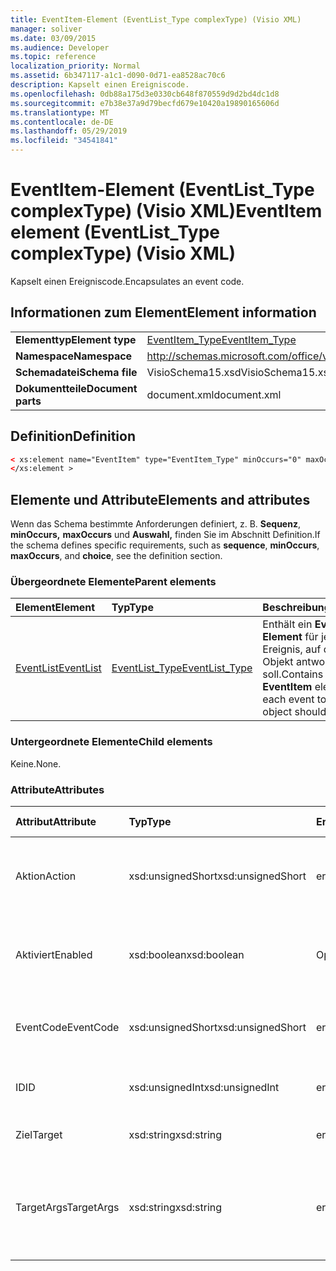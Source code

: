 ```yaml
---
title: EventItem-Element (EventList_Type complexType) (Visio XML)
manager: soliver
ms.date: 03/09/2015
ms.audience: Developer
ms.topic: reference
localization_priority: Normal
ms.assetid: 6b347117-a1c1-d090-0d71-ea8528ac70c6
description: Kapselt einen Ereigniscode.
ms.openlocfilehash: 0db88a175d3e0330cb648f870559d9d2bd4dc1d8
ms.sourcegitcommit: e7b38e37a9d79becfd679e10420a19890165606d
ms.translationtype: MT
ms.contentlocale: de-DE
ms.lasthandoff: 05/29/2019
ms.locfileid: "34541841"
---
```

# <a name="eventitem-element-eventlist_type-complextype-visio-xml"></a><span data-ttu-id="f75c2-103">EventItem-Element (EventList_Type complexType) (Visio XML)</span><span class="sxs-lookup"><span data-stu-id="f75c2-103">EventItem element (EventList_Type complexType) (Visio XML)</span></span>

<span data-ttu-id="f75c2-104">Kapselt einen Ereigniscode.</span><span class="sxs-lookup"><span data-stu-id="f75c2-104">Encapsulates an event code.</span></span>
  
## <a name="element-information"></a><span data-ttu-id="f75c2-105">Informationen zum Element</span><span class="sxs-lookup"><span data-stu-id="f75c2-105">Element information</span></span>

|||
|:-----|:-----|
|<span data-ttu-id="f75c2-106">**Elementtyp**</span><span class="sxs-lookup"><span data-stu-id="f75c2-106">**Element type**</span></span> <br/> |[<span data-ttu-id="f75c2-107">EventItem_Type</span><span class="sxs-lookup"><span data-stu-id="f75c2-107">EventItem_Type</span></span>](eventitem_type-complextypevisio-xml.md) <br/> |
|<span data-ttu-id="f75c2-108">**Namespace**</span><span class="sxs-lookup"><span data-stu-id="f75c2-108">**Namespace**</span></span> <br/> |http://schemas.microsoft.com/office/visio/2012/main  <br/> |
|<span data-ttu-id="f75c2-109">**Schemadatei**</span><span class="sxs-lookup"><span data-stu-id="f75c2-109">**Schema file**</span></span> <br/> |<span data-ttu-id="f75c2-110">VisioSchema15.xsd</span><span class="sxs-lookup"><span data-stu-id="f75c2-110">VisioSchema15.xsd</span></span>  <br/> |
|<span data-ttu-id="f75c2-111">**Dokumentteile**</span><span class="sxs-lookup"><span data-stu-id="f75c2-111">**Document parts**</span></span> <br/> |<span data-ttu-id="f75c2-112">document.xml</span><span class="sxs-lookup"><span data-stu-id="f75c2-112">document.xml</span></span>  <br/> |
   
## <a name="definition"></a><span data-ttu-id="f75c2-113">Definition</span><span class="sxs-lookup"><span data-stu-id="f75c2-113">Definition</span></span>

```XML
< xs:element name="EventItem" type="EventItem_Type" minOccurs="0" maxOccurs="unbounded" >
</xs:element >
```

## <a name="elements-and-attributes"></a><span data-ttu-id="f75c2-114">Elemente und Attribute</span><span class="sxs-lookup"><span data-stu-id="f75c2-114">Elements and attributes</span></span>

<span data-ttu-id="f75c2-115">Wenn das Schema bestimmte Anforderungen definiert, z. B. **Sequenz**, **minOccurs,** **maxOccurs** und **Auswahl,** finden Sie im Abschnitt Definition.</span><span class="sxs-lookup"><span data-stu-id="f75c2-115">If the schema defines specific requirements, such as **sequence**, **minOccurs**, **maxOccurs**, and **choice**, see the definition section.</span></span> 
  
### <a name="parent-elements"></a><span data-ttu-id="f75c2-116">Übergeordnete Elemente</span><span class="sxs-lookup"><span data-stu-id="f75c2-116">Parent elements</span></span>

|<span data-ttu-id="f75c2-117">**Element**</span><span class="sxs-lookup"><span data-stu-id="f75c2-117">**Element**</span></span>|<span data-ttu-id="f75c2-118">**Typ**</span><span class="sxs-lookup"><span data-stu-id="f75c2-118">**Type**</span></span>|<span data-ttu-id="f75c2-119">**Beschreibung**</span><span class="sxs-lookup"><span data-stu-id="f75c2-119">**Description**</span></span>|
|:-----|:-----|:-----|
|[<span data-ttu-id="f75c2-120">EventList</span><span class="sxs-lookup"><span data-stu-id="f75c2-120">EventList</span></span>](eventlist-element-visiodocument_type-complextypevisio-xml.md) <br/> |[<span data-ttu-id="f75c2-121">EventList_Type</span><span class="sxs-lookup"><span data-stu-id="f75c2-121">EventList_Type</span></span>](eventlist_type-complextypevisio-xml.md) <br/> |<span data-ttu-id="f75c2-122">Enthält ein **EventItem-Element** für jedes Ereignis, auf das ein Objekt antworten soll.</span><span class="sxs-lookup"><span data-stu-id="f75c2-122">Contains an **EventItem** element for each event to which an object should respond.</span></span>  <br/> |
   
### <a name="child-elements"></a><span data-ttu-id="f75c2-123">Untergeordnete Elemente</span><span class="sxs-lookup"><span data-stu-id="f75c2-123">Child elements</span></span>

<span data-ttu-id="f75c2-124">Keine.</span><span class="sxs-lookup"><span data-stu-id="f75c2-124">None.</span></span>
  
### <a name="attributes"></a><span data-ttu-id="f75c2-125">Attribute</span><span class="sxs-lookup"><span data-stu-id="f75c2-125">Attributes</span></span>

|<span data-ttu-id="f75c2-126">**Attribut**</span><span class="sxs-lookup"><span data-stu-id="f75c2-126">**Attribute**</span></span>|<span data-ttu-id="f75c2-127">**Typ**</span><span class="sxs-lookup"><span data-stu-id="f75c2-127">**Type**</span></span>|<span data-ttu-id="f75c2-128">**Erforderlich**</span><span class="sxs-lookup"><span data-stu-id="f75c2-128">**Required**</span></span>|<span data-ttu-id="f75c2-129">**Beschreibung**</span><span class="sxs-lookup"><span data-stu-id="f75c2-129">**Description**</span></span>|<span data-ttu-id="f75c2-130">**Mögliche Werte**</span><span class="sxs-lookup"><span data-stu-id="f75c2-130">**Possible values**</span></span>|
|:-----|:-----|:-----|:-----|:-----|
|<span data-ttu-id="f75c2-131">Aktion</span><span class="sxs-lookup"><span data-stu-id="f75c2-131">Action</span></span>  <br/> |<span data-ttu-id="f75c2-132">xsd:unsignedShort</span><span class="sxs-lookup"><span data-stu-id="f75c2-132">xsd:unsignedShort</span></span>  <br/> |<span data-ttu-id="f75c2-133">erforderlich</span><span class="sxs-lookup"><span data-stu-id="f75c2-133">required</span></span>  <br/> |<span data-ttu-id="f75c2-134">Gibt den Aktionscode des übergeordneten **EventItem-Elements** an.</span><span class="sxs-lookup"><span data-stu-id="f75c2-134">Specifies the action code of the parent **EventItem** element.</span></span>  <br/> |<span data-ttu-id="f75c2-135">Werte des Typs xsd:unsignedShort.</span><span class="sxs-lookup"><span data-stu-id="f75c2-135">Values of the xsd:unsignedShort type.</span></span>  <br/> |
|<span data-ttu-id="f75c2-136">Aktiviert</span><span class="sxs-lookup"><span data-stu-id="f75c2-136">Enabled</span></span>  <br/> |<span data-ttu-id="f75c2-137">xsd:boolean</span><span class="sxs-lookup"><span data-stu-id="f75c2-137">xsd:boolean</span></span>  <br/> |<span data-ttu-id="f75c2-138">Optional</span><span class="sxs-lookup"><span data-stu-id="f75c2-138">optional</span></span>  <br/> |<span data-ttu-id="f75c2-139">Stellt ein Flag dar, das angibt, ob das Ereignis aktiviert oder deaktiviert ist.</span><span class="sxs-lookup"><span data-stu-id="f75c2-139">Represents a flag indicating if the event is enabled or disabled.</span></span>  <br/> |<span data-ttu-id="f75c2-140">Werte des typs xsd:boolean.</span><span class="sxs-lookup"><span data-stu-id="f75c2-140">Values of the xsd:boolean type.</span></span>  <br/> |
|<span data-ttu-id="f75c2-141">EventCode</span><span class="sxs-lookup"><span data-stu-id="f75c2-141">EventCode</span></span>  <br/> |<span data-ttu-id="f75c2-142">xsd:unsignedShort</span><span class="sxs-lookup"><span data-stu-id="f75c2-142">xsd:unsignedShort</span></span>  <br/> |<span data-ttu-id="f75c2-143">erforderlich</span><span class="sxs-lookup"><span data-stu-id="f75c2-143">required</span></span>  <br/> |<span data-ttu-id="f75c2-144">Ein Code, der das Ereignis angibt, das das Add-On auslöst.</span><span class="sxs-lookup"><span data-stu-id="f75c2-144">A code indicating the event that triggers the add-on.</span></span>  <br/> |<span data-ttu-id="f75c2-145">Werte des Typs xsd:unsignedShort.</span><span class="sxs-lookup"><span data-stu-id="f75c2-145">Values of the xsd:unsignedShort type.</span></span>  <br/> |
|<span data-ttu-id="f75c2-146">ID</span><span class="sxs-lookup"><span data-stu-id="f75c2-146">ID</span></span>  <br/> |<span data-ttu-id="f75c2-147">xsd:unsignedInt</span><span class="sxs-lookup"><span data-stu-id="f75c2-147">xsd:unsignedInt</span></span>  <br/> |<span data-ttu-id="f75c2-148">erforderlich</span><span class="sxs-lookup"><span data-stu-id="f75c2-148">required</span></span>  <br/> |<span data-ttu-id="f75c2-149">Die ID des Ereignisses.</span><span class="sxs-lookup"><span data-stu-id="f75c2-149">The ID of the event.</span></span>  <br/> |<span data-ttu-id="f75c2-150">Werte des xsd:unsignedInt-Typs.</span><span class="sxs-lookup"><span data-stu-id="f75c2-150">Values of the xsd:unsignedInt type.</span></span>  <br/> |
|<span data-ttu-id="f75c2-151">Ziel</span><span class="sxs-lookup"><span data-stu-id="f75c2-151">Target</span></span>  <br/> |<span data-ttu-id="f75c2-152">xsd:string</span><span class="sxs-lookup"><span data-stu-id="f75c2-152">xsd:string</span></span>  <br/> |<span data-ttu-id="f75c2-153">erforderlich</span><span class="sxs-lookup"><span data-stu-id="f75c2-153">required</span></span>  <br/> |<span data-ttu-id="f75c2-154">Gibt das Ziel eines Ereignisses an.</span><span class="sxs-lookup"><span data-stu-id="f75c2-154">Specifies the target of an event.</span></span>  <br/> |<span data-ttu-id="f75c2-155">Werte des xsd:string-Typs.</span><span class="sxs-lookup"><span data-stu-id="f75c2-155">Values of the xsd:string type.</span></span>  <br/> |
|<span data-ttu-id="f75c2-156">TargetArgs</span><span class="sxs-lookup"><span data-stu-id="f75c2-156">TargetArgs</span></span>  <br/> |<span data-ttu-id="f75c2-157">xsd:string</span><span class="sxs-lookup"><span data-stu-id="f75c2-157">xsd:string</span></span>  <br/> |<span data-ttu-id="f75c2-158">erforderlich</span><span class="sxs-lookup"><span data-stu-id="f75c2-158">required</span></span>  <br/> |<span data-ttu-id="f75c2-159">Gibt eine Zeichenfolge mit Argumenten an, die an das Ziel eines Ereignisses gesendet werden sollen.</span><span class="sxs-lookup"><span data-stu-id="f75c2-159">Specifies a string containing arguments to be sent to the target of an event.</span></span>  <br/> |<span data-ttu-id="f75c2-160">Werte des xsd:string-Typs.</span><span class="sxs-lookup"><span data-stu-id="f75c2-160">Values of the xsd:string type.</span></span>  <br/> |
   

